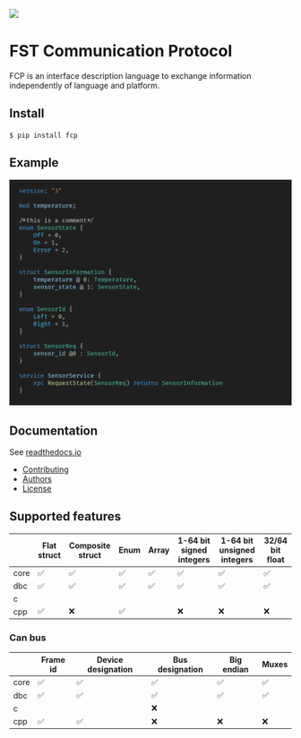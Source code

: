 ![](https://github.com/joajfreitas/fcp-core/actions/workflows/ci.yml/badge.svg)

# FST Communication Protocol

FCP is an interface description language to exchange information independently of language and platform.

## Install

	$ pip install fcp

## Example

![Code showcase](./assets/code_showcase.png)

## Documentation

See [readthedocs.io](https://fcp-core.readthedocs.io/en/latest/)

 * [Contributing](./CONTRIBUTING.md)
 * [Authors](./AUTHORS)
 * [License](./LICENSE)

## Supported features

|      | Flat struct | Composite struct | Enum | Array | 1-64 bit signed integers | 1-64 bit unsigned integers | 32/64 bit float |
|------|-------------|------------------|------|-------|--------------------------|----------------------------|-----------------|
| core |      ✅     |         ✅       |   ✅ |   ✅  |             ✅           |              ✅            |        ✅       |
| dbc  |      ✅     |         ✅       |   ✅ |   ✅  |             ✅           |              ✅            |        ✅       |
| c    |             |                  |      |       |                          |                            |                 |
| cpp  |      ✅     |         ❌       |   ✅ |       |             ❌           |              ❌            |        ❌       |

### Can bus

|      | Frame id | Device designation | Bus designation | Big endian | Muxes |
|------|----------|--------------------|-----------------|------------|-------|
| core |     ✅   |          ✅        |        ✅       |      ✅    |   ✅  |
| dbc  |     ✅   |          ✅        |        ✅       |      ✅    |   ✅  |
| c    |          |                    |        ❌       |            |       |
| cpp  |     ✅   |          ✅        |        ❌       |      ❌    |   ❌  |
